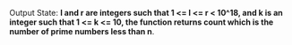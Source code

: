 Output State: **l and r are integers such that 1 <= l <= r < 10^18, and k is an integer such that 1 <= k <= 10, the function returns count which is the number of prime numbers less than n**.